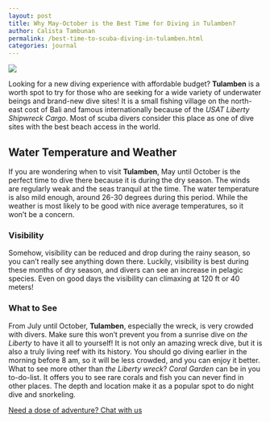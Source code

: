 ```yaml
---
layout: post
title: Why May-October is the Best Time for Diving in Tulamben?
author: Calista Tambunan
permalink: /best-time-to-scuba-diving-in-tulamben.html
categories: journal
---
```


<img src="https://i.imgur.com/fCYPJoR.jpg" class="img-responsive post-feat-img" />

Looking for a new diving experience with affordable budget? **Tulamben** is a worth spot to try for those who are seeking for a wide variety of underwater beings and brand-new dive sites! It is a small fishing village on the north-east cost of Bali and famous internationally because of the *USAT Liberty Shipwreck Cargo*. Most of scuba divers consider this place as one of dive sites with the best beach access in the world. 

## Water Temperature and Weather
If you are wondering when to visit **Tulamben**, May until October is the perfect time to dive there because it is during the dry season. The winds are regularly weak and the seas tranquil at the time. The water temperature is also mild enough, around 26-30 degrees during this period. While the weather is most likely to be good with nice average temperatures, so it won’t be a concern. 

### Visibility 
Somehow, visibility can be reduced and drop during the rainy season, so you can’t really see anything down there. Luckily, visibility is best during these months of dry season, and divers can see an increase in pelagic species. Even on good days the visibility can climaxing at 120 ft or 40 meters!

### What to See
From July until October, **Tulamben**, especially the wreck, is very crowded with divers. Make sure this won’t prevent you from a sunrise dive on *the Liberty* to have it all to yourself! It is not only an amazing wreck dive, but it is also a truly living reef with its history. You should go diving earlier in the morning before 8 am, so it will be less crowded, and you can enjoy it better. What to see more other than *the Liberty wreck*? *Coral Garden* can be in you to-do-list. It offers you to see rare corals and fish you can never find in other places. The depth and location make it as a popular spot to do night dive and snorkeling. 

<a href="https://web.whatsapp.com/send?phone={{site.wa}}&text=Hi%20E-Nyelam,%20i%20need%20info%20for%20dive%20spot" class="cta--in--page">Need a dose of adventure? Chat with us</a>
